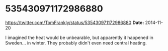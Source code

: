 # 535430971172986880
https://twitter.com/TomFrankly/status/535430971172986880
**Date:** 2014-11-20

I imagined the heat would be unbearable, but apparently it happened in Sweden... in winter. They probably didn't even need central heating.
